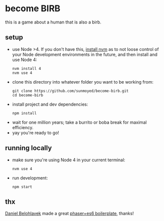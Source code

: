 # become BIRB
this is a game about a human that is also a birb.

## setup
- use Node >4. If you don't have this, [install nvm](https://github.com/creationix/nvm#install-script) as to not loose control of your Node development environments in the future, and then install and use Node 4:
  ```
  nvm install 4
  nvm use 4
  ```
- clone this directory into whatever folder you want to be working from:
  ```
  git clone https://github.com/sunmoyed/become-birb.git
  cd become-birb
  ```
- install project and dev dependencies:
  ```
  npm install
  ```
- wait for one million years; take a burrito or boba break for maximal efficiency.
- yay you're ready to go!

## running locally
- make sure you're using Node 4 in your current terminal:
  ```
  nvm use 4
  ```
- run development:
  ```
  npm start
  ```

## thx
[Daniel Belohlavek](https://github.com/belohlavek) made a great [phaser+es6 boilerplate](https://github.com/belohlavek/phaser-es6-boilerplate), thanks!
